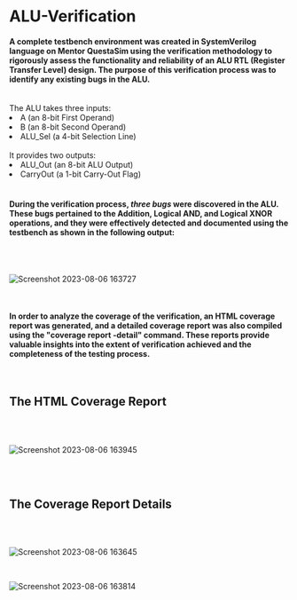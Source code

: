 # ALU-Verification

#### A complete testbench environment was created in SystemVerilog language on Mentor QuestaSim using the verification methodology to rigorously assess the functionality and reliability of an ALU RTL (Register Transfer Level) design. The purpose of this verification process was to identify any existing bugs in the ALU. 
<br>
The ALU takes three inputs:
  <li>A (an 8-bit First Operand) </li> 
  <li>B (an 8-bit Second Operand)</li> 
  <li>ALU_Sel (a 4-bit Selection Line) </li>
<br>
It provides two outputs: 
  <li>ALU_Out (an 8-bit ALU Output)</li> 
  <li>CarryOut (a 1-bit Carry-Out Flag)</li> 
<br>

#### During the verification process, *three bugs* were discovered in the ALU. These bugs pertained to the Addition, Logical AND, and Logical XNOR operations, and they were effectively detected and documented using the testbench as shown in the following output: 

<br>
<br>

![Screenshot 2023-08-06 163727](https://github.com/noorelabyad/ALU-Testbench/assets/114947825/cbb662ed-ae30-4084-a3cc-327ef0c94cb9)

<br>

#### In order to analyze the coverage of the verification, an HTML coverage report was generated, and a detailed coverage report was also compiled using the "coverage report -detail" command. These reports provide valuable insights into the extent of verification achieved and the completeness of the testing process.

<br>

## The HTML Coverage Report
<br>
<br>

![Screenshot 2023-08-06 163945](https://github.com/noorelabyad/ALU-Testbench/assets/114947825/ca4673db-2b9d-4a2b-a099-ac6d6d9fbb9d)

<br>
<br>

## The Coverage Report Details

<br>
<br>

![Screenshot 2023-08-06 163645](https://github.com/noorelabyad/ALU-Testbench/assets/114947825/4228c2f1-bbcf-4425-9bfc-12553f558155)

<br>

![Screenshot 2023-08-06 163814](https://github.com/noorelabyad/ALU-Testbench/assets/114947825/7e7a4783-451a-4d28-8cde-3b6e3a459338)
